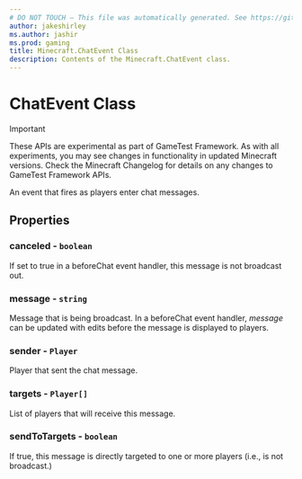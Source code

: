 ```yaml
---
# DO NOT TOUCH — This file was automatically generated. See https://github.com/Mojang/MinecraftScriptingApiDocsGenerator to modify descriptions, examples, etc.
author: jakeshirley
ms.author: jashir
ms.prod: gaming
title: Minecraft.ChatEvent Class
description: Contents of the Minecraft.ChatEvent class.
---
```

# ChatEvent Class
>[!IMPORTANT]
>These APIs are experimental as part of GameTest Framework. As with all experiments, you may see changes in functionality in updated Minecraft versions. Check the Minecraft Changelog for details on any changes to GameTest Framework APIs.

An event that fires as players enter chat messages.

## Properties
### **canceled** - `boolean`
If set to true in a beforeChat event handler, this message is not broadcast out.


### **message** - `string`
Message that is being broadcast. In a beforeChat event handler, _message_ can be updated with edits before the message is displayed to players.


### **sender** - `Player`
Player that sent the chat message.


### **targets** - `Player[]`
List of players that will receive this message.


### **sendToTargets** - `boolean`
If true, this message is directly targeted to one or more players (i.e., is not broadcast.)



